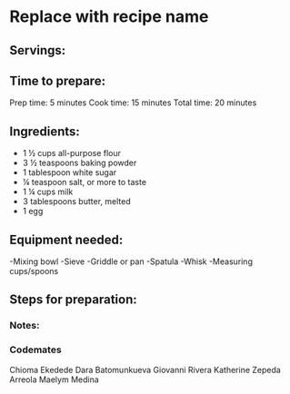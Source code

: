 # Replace with recipe name

## Servings: 

## Time to prepare: 
Prep time: 5 minutes
Cook time: 15 minutes
Total time: 20 minutes

## Ingredients:
- 1 ½ cups all-purpose flour
- 3 ½ teaspoons baking powder
- 1 tablespoon white sugar
- ¼ teaspoon salt, or more to taste
- 1 ¼ cups milk
- 3 tablespoons butter, melted
- 1 egg


## Equipment needed:
-Mixing bowl
-Sieve
-Griddle or pan
-Spatula
-Whisk
-Measuring cups/spoons

## Steps for preparation:



### Notes:



### Codemates #
Chioma Ekedede
Dara Batomunkueva
Giovanni Rivera
Katherine Zepeda Arreola
Maelym Medina
